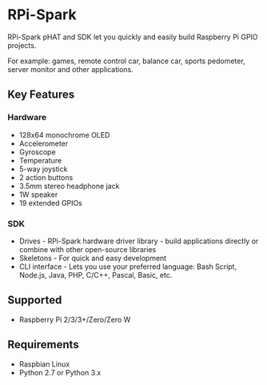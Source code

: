 <!--
---
name: RPi-Spark
class: board
type: display, audio, multi, sensor, IO
formfactor: pHAT
manufacturer: mobiNRG
description: RPi-Spark pHAT and SDK lets you quickly build Pi GPIO projects.
url: https://www.mobinrg.com
github: https://github.com/mobinrg/rpi_spark_foundations
buy: https://www.mobinrg.com/pages/products/rpi_spark
image: 'rpi-spark.png'
pincount: 40
eeprom: no
power:
  '1':
  '2':
ground:
  '6':
  '9':
  '14':
  '20':
  '25':
  '30':
  '34':
  '39':
pin:
  '3':
    mode: i2c
  '5':
    mode: i2c
  '19':
    name: DSP_MOSI
    mode: spi
  '21':
    name: DSP_DC
    mode: spi
  '23':
    name: DSP_CLK
    mode: spi
  '24':
    name: DSP_CS
    mode: spi
  '22':
    name: MOTION_INT
    mode: input
  '13':
    name: JOY_R
    mode: input
    active: low
  '18':
    name: JOY_C
    mode: input
    active: low
  '29':
    name: JOY_U
    mode: input
    active: low
  '31':
    name: JOY_D
    mode: input
    active: low
  '37':
    name: JOY_L
    mode: input
    active: low
  '15':
    name: SW_A
    mode: input
    active: low
  '16':
    name: SW_B
    mode: input
    active: low
  '33':
    name: AUDIO_R/SPK
    mode: output
  '32':
    name: AUDIO_L
    mode: output
i2c:
  '0x68':
    name: accelerometer, gyroscope
    device: RPISpark
-->
# RPi-Spark

RPi-Spark pHAT and SDK let you quickly and easily build Raspberry Pi GPIO projects.

For example: games, remote control car, balance car, sports pedometer, server monitor and other applications.

## Key Features

### Hardware

* 128x64 monochrome OLED
* Accelerometer
* Gyroscope
* Temperature
* 5-way joystick
* 2 action buttons
* 3.5mm stereo headphone jack
* 1W speaker
* 19 extended GPIOs

### SDK

* Drives - RPi-Spark hardware driver library - build applications directly or combine with other open-source libraries
* Skeletons - For quick and easy development
* CLI interface - Lets you use your preferred language: Bash Script, Node.js, Java, PHP, C/C++, Pascal, Basic, etc.

## Supported

* Raspberry Pi 2/3/3+/Zero/Zero W

## Requirements

* Raspbian Linux
* Python 2.7 or Python 3.x
